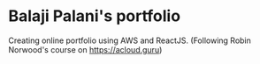 # Balaji Palani's portfolio

Creating online portfolio using AWS and ReactJS. (Following Robin Norwood's course on https://acloud.guru)
